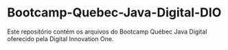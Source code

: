 # Bootcamp-Quebec-Java-Digital-DIO
 Este repositório contém os arquivos do Bootcamp Québec Java Digital oferecido pela Digital Innovation One.
